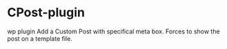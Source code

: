 # CPost-plugin
wp plugin 
Add a Custom Post with specifical meta box.
Forces to show the post on a template file.
